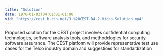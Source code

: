```yaml
---
title: "Solution"
date: 1970-01-03T04:01:01+01:00
vid: "https://cest.b-cdn.net/3.%20CEST-D4.2-Video-Solution.mp4"
---
```

Proposed solution for the CEST project involves confidential computing technologies, software analysis tools, and methodologies for security software assurance. The CEST platform will provide representative test use cases for the Telco industry domain and suggestions for standardization
